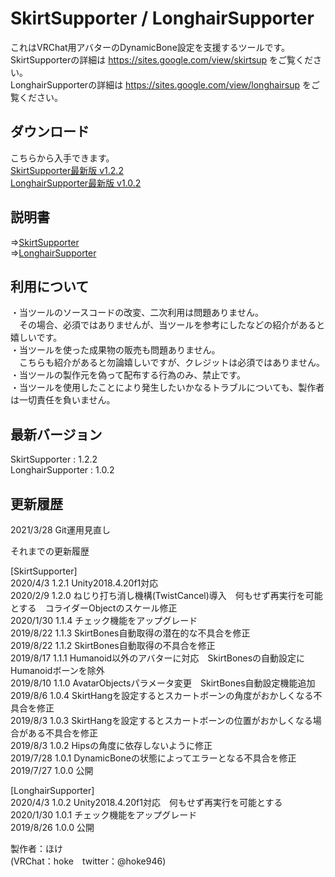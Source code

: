 # SkirtSupporter / LonghairSupporter
これはVRChat用アバターのDynamicBone設定を支援するツールです。  
SkirtSupporterの詳細は https://sites.google.com/view/skirtsup をご覧ください。  
LonghairSupporterの詳細は https://sites.google.com/view/longhairsup をご覧ください。  

## ダウンロード
こちらから入手できます。  
[SkirtSupporter最新版 v1.2.2](https://github.com/hoke946/SkirtSupporter/releases/tag/SSv1.2.2)  
[LonghairSupporter最新版 v1.0.2](https://github.com/hoke946/SkirtSupporter/releases/tag/SSv1.2.1_LSv1.0.2) 

## 説明書
⇒[SkirtSupporter](https://sites.google.com/view/skirtsup)  
⇒[LonghairSupporter](https://sites.google.com/view/longhairsup)  

## 利用について
・当ツールのソースコードの改変、二次利用は問題ありません。  
　その場合、必須ではありませんが、当ツールを参考にしたなどの紹介があると嬉しいです。  
・当ツールを使った成果物の販売も問題ありません。  
　こちらも紹介があると勿論嬉しいですが、クレジットは必須ではありません。  
・当ツールの製作元を偽って配布する行為のみ、禁止です。  
・当ツールを使用したことにより発生したいかなるトラブルについても、製作者は一切責任を負いません。  

## 最新バージョン
SkirtSupporter : 1.2.2  
LonghairSupporter : 1.0.2  
  
## 更新履歴
2021/3/28 Git運用見直し  
  
  
それまでの更新履歴  
  
[SkirtSupporter]  
2020/4/3  1.2.1 Unity2018.4.20f1対応  
2020/2/9  1.2.0 ねじり打ち消し機構(TwistCancel)導入　何もせず再実行を可能とする　コライダーObjectのスケール修正  
2020/1/30 1.1.4 チェック機能をアップグレード  
2019/8/22 1.1.3 SkirtBones自動取得の潜在的な不具合を修正  
2019/8/22 1.1.2 SkirtBones自動取得の不具合を修正  
2019/8/17 1.1.1 Humanoid以外のアバターに対応　SkirtBonesの自動設定にHumanoidボーンを除外  
2019/8/10 1.1.0 AvatarObjectsパラメータ変更　SkirtBones自動設定機能追加  
2019/8/6  1.0.4 SkirtHangを設定するとスカートボーンの角度がおかしくなる不具合を修正  
2019/8/3  1.0.3 SkirtHangを設定するとスカートボーンの位置がおかしくなる場合がある不具合を修正  
2019/8/3  1.0.2 Hipsの角度に依存しないように修正  
2019/7/28 1.0.1 DynamicBoneの状態によってエラーとなる不具合を修正  
2019/7/27 1.0.0 公開  
  
[LonghairSupporter]  
2020/4/3  1.0.2 Unity2018.4.20f1対応　何もせず再実行を可能とする  
2020/1/30 1.0.1 チェック機能をアップグレード  
2019/8/26 1.0.0 公開  
  
  
製作者：ほけ  
(VRChat：hoke　twitter：@hoke946)
